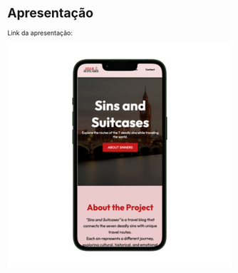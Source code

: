 # Apresentação
Link da apresentação: 

[![Assista no YouTube](doc/Imagens/1.png)](https://www.youtube.com/watch?v=6Q9ImaAOWkc)
